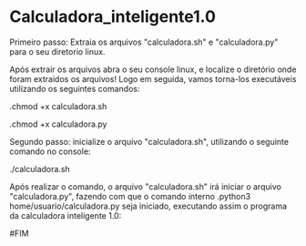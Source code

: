 # Calculadora_inteligente1.0
 
Primeiro passo: Extraia os arquivos "calculadora.sh" e "calculadora.py" para o seu diretorio linux.

Após extrair os arquivos abra o seu console linux, e localize o diretório onde foram extraidos os arquivos! Logo em seguida, vamos torna-los executáveis utilizando os seguintes comandos:

.chmod +x calculadora.sh

.chmod +x calculadora.py

Segundo passo: inicialize o arquivo "calculadora.sh", utilizando o seguinte comando no console:

./calculadora.sh

Após realizar o comando, o arquivo "calculadora.sh" irá iniciar o arquivo "calculadora.py", fazendo com que o comando interno .python3 home/usuario/calculadora.py seja iniciado, executando assim o programa da calculadora inteligente 1.0:

#FIM
